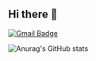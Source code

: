 ## Hi there 👋

  [![Gmail Badge](https://img.shields.io/badge/Gmail-d14836?style=flat-square&logo=Gmail&logoColor=white&link=mailto:kdsocks5@naver.com)](mailto:snugyun01@gmail.com)

![Anurag's GitHub stats](https://github-readme-stats.vercel.app/api?username=kimjeonghyun165&show_icons=true&theme=radical)

<!--
**kimjeonghyun165/kimjeonghyun165** is a ✨ _special_ ✨ repository because its `README.md` (this file) appears on your GitHub profile.

Here are some ideas to get you started:

- 🔭 I’m currently working on ...
- 🌱 I’m currently learning ...
- 👯 I’m looking to collaborate on ...
- 🤔 I’m looking for help with ...
- 💬 Ask me about ...
- 📫 How to reach me: ...
- 😄 Pronouns: ...
- ⚡ Fun fact: ...
-->
